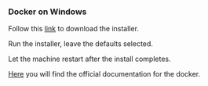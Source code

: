 ### Docker on Windows

Follow this [link](https://docs.docker.com/desktop/windows/install/) to download the installer.

Run the installer, leave the defaults selected.

Let the machine restart after the install completes.

[Here](https://docs.docker.com/desktop/windows/) you will find the official documentation for the docker.